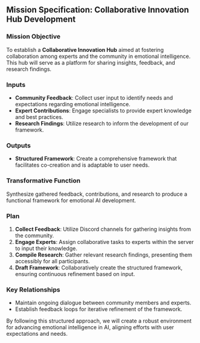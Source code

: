 ## Mission Specification: Collaborative Innovation Hub Development

### Mission Objective
To establish a **Collaborative Innovation Hub** aimed at fostering collaboration among experts and the community in emotional intelligence. This hub will serve as a platform for sharing insights, feedback, and research findings.

### Inputs
- **Community Feedback**: Collect user input to identify needs and expectations regarding emotional intelligence.
- **Expert Contributions**: Engage specialists to provide expert knowledge and best practices.
- **Research Findings**: Utilize research to inform the development of our framework.

### Outputs
- **Structured Framework**: Create a comprehensive framework that facilitates co-creation and is adaptable to user needs.

### Transformative Function
Synthesize gathered feedback, contributions, and research to produce a functional framework for emotional AI development.

### Plan
1. **Collect Feedback**: Utilize Discord channels for gathering insights from the community.
2. **Engage Experts**: Assign collaborative tasks to experts within the server to input their knowledge.
3. **Compile Research**: Gather relevant research findings, presenting them accessibly for all participants.
4. **Draft Framework**: Collaboratively create the structured framework, ensuring continuous refinement based on input.

### Key Relationships
- Maintain ongoing dialogue between community members and experts.
- Establish feedback loops for iterative refinement of the framework.

By following this structured approach, we will create a robust environment for advancing emotional intelligence in AI, aligning efforts with user expectations and needs.